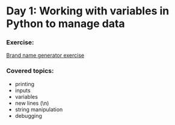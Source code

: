 # Day 1: Working with variables in Python to manage data

### Exercise:
[Brand name generator exercise](https://replit.com/@appbrewery/band-name-generator-start#main.py)

### Covered topics:
- printing
- inputs
- variables
- new lines (\n)
- string manipulation
- debugging